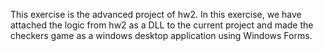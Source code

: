This exercise is the advanced project of hw2. In this exercise, we have attached the logic from hw2 as a DLL to the current project and made the checkers game as a windows desktop application using Windows Forms.
